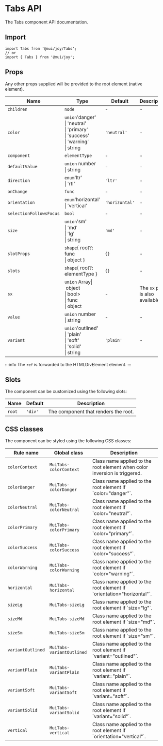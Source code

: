 # Tabs API

The Tabs component API documentation.

## Import

```
import Tabs from '@mui/joy/Tabs';
// or
import { Tabs } from '@mui/joy';
```

## Props

Any other props supplied will be provided to the root element (native element).

| Name | Type | Default | Description |
| --- | --- | --- | --- |
| `children` | `node` | - | - |
| `color` | `union`'danger'<br>\| 'neutral'<br>\| 'primary'<br>\| 'success'<br>\| 'warning'<br>\| string | `'neutral'` | - |
| `component` | `elementType` | - | - |
| `defaultValue` | `union` number<br>\| string | - | - |
| `direction` | `enum`'ltr'<br>\| 'rtl' | `'ltr'` | - |
| `onChange` | `func` | - | - |
| `orientation` | `enum`'horizontal'<br>\| 'vertical' | `'horizontal'` | - |
| `selectionFollowsFocus` | `bool` | - | - |
| `size` | `union`'sm'<br>\| 'md'<br>\| 'lg'<br>\| string | `'md'` | - |
| `slotProps` | `shape`{ root?: func<br>\| object } | `{}` | - |
| `slots` | `shape`{ root?: elementType } | `{}` | - |
| `sx` | `union` Array\| object<br>\| bool><br>\| func<br>\| object | - | The `sx` prop is also available. |
| `value` | `union` number<br>\| string | - | - |
| `variant` | `union`'outlined'<br>\| 'plain'<br>\| 'soft'<br>\| 'solid'<br>\| string | `'plain'` | - |

:::info
The `ref` is forwarded to the HTMLDivElement element.
:::

## Slots

The component can be customized using the following slots:

| Name | Default | Description |
| --- | --- | --- |
| `root` | `'div'` | The component that renders the root. |

## CSS classes

The component can be styled using the following CSS classes:

| Rule name | Global class | Description |
| --- | --- | --- |
| `colorContext` | `MuiTabs-colorContext` | Class name applied to the root element when color inversion is triggered. |
| `colorDanger` | `MuiTabs-colorDanger` | Class name applied to the root element if \`color="danger"\`. |
| `colorNeutral` | `MuiTabs-colorNeutral` | Class name applied to the root element if \`color="neutral"\`. |
| `colorPrimary` | `MuiTabs-colorPrimary` | Class name applied to the root element if \`color="primary"\`. |
| `colorSuccess` | `MuiTabs-colorSuccess` | Class name applied to the root element if \`color="success"\`. |
| `colorWarning` | `MuiTabs-colorWarning` | Class name applied to the root element if \`color="warning"\`. |
| `horizontal` | `MuiTabs-horizontal` | Class name applied to the root element if \`orientation="horizontal"\`. |
| `sizeLg` | `MuiTabs-sizeLg` | Class name applied to the root element if \`size="lg"\`. |
| `sizeMd` | `MuiTabs-sizeMd` | Class name applied to the root element if \`size="md"\`. |
| `sizeSm` | `MuiTabs-sizeSm` | Class name applied to the root element if \`size="sm"\`. |
| `variantOutlined` | `MuiTabs-variantOutlined` | Class name applied to the root element if \`variant="outlined"\`. |
| `variantPlain` | `MuiTabs-variantPlain` | Class name applied to the root element if \`variant="plain"\`. |
| `variantSoft` | `MuiTabs-variantSoft` | Class name applied to the root element if \`variant="soft"\`. |
| `variantSolid` | `MuiTabs-variantSolid` | Class name applied to the root element if \`variant="solid"\`. |
| `vertical` | `MuiTabs-vertical` | Class name applied to the root element if \`orientation="vertical"\`. |